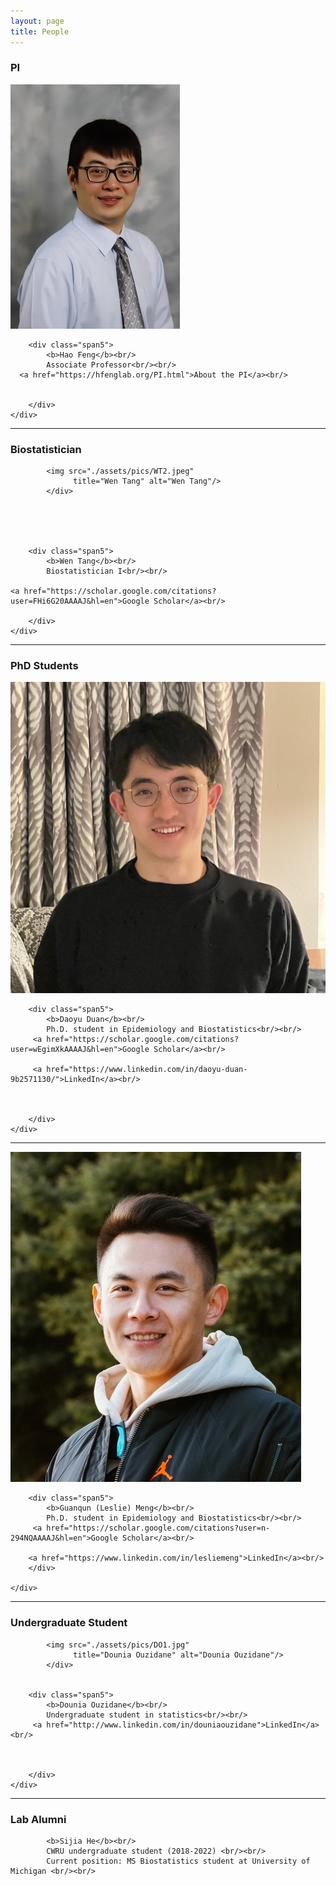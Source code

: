 ```yaml
---
layout: page
title: People
---
```

### PI

<div class="container">


  <div class="row-fluid">
     <div class="span2">
        <a href="./assets/pics/Feng.jpg">
            <img src="./assets/pics/Feng.jpg"
                  title="Hao Feng" alt="Hao Feng"/></a>
        	</div>

   
    
        <div class="span5">
            <b>Hao Feng</b><br/>
			Associate Professor<br/><br/>
      <a href="https://hfenglab.org/PI.html">About the PI</a><br/>
   
   
        </div>
    </div>
</div>


---



### Biostatistician

<div class="container">

  <div class="row-fluid">
     <div class="span2">       
     
            <img src="./assets/pics/WT2.jpeg"
                  title="Wen Tang" alt="Wen Tang"/>
        	</div>

    

  
    
        <div class="span5">
            <b>Wen Tang</b><br/>
            Biostatistician I<br/><br/>
            
    <a href="https://scholar.google.com/citations?user=FHi6G20AAAAJ&hl=en">Google Scholar</a><br/>    
       
        </div>
    </div>
</div>


---
### PhD Students


<div class="container">

  <div class="row-fluid">
     <div class="span2">
            <img src="./assets/pics/DD2.jpeg"
                  title="Daoyu Duan" alt="Daoyu Duan"/>
        	</div>

    
        <div class="span5">
            <b>Daoyu Duan</b><br/>
            Ph.D. student in Epidemiology and Biostatistics<br/><br/>
         <a href="https://scholar.google.com/citations?user=wEgimXkAAAAJ&hl=en">Google Scholar</a><br/>

         <a href="https://www.linkedin.com/in/daoyu-duan-9b2571130/">LinkedIn</a><br/>
    
   
       
        </div>
    </div>
</div>

---


<div class="container">

  <div class="row-fluid">
     <div class="span2">
            <img src="./assets/pics/LM2.jpeg"
                  title="Leslie Meng" alt="Leslie Meng"/>
        	</div>

    
        <div class="span5">
            <b>Guanqun (Leslie) Meng</b><br/>
            Ph.D. student in Epidemiology and Biostatistics<br/><br/>
         <a href="https://scholar.google.com/citations?user=n-294NQAAAAJ&hl=en">Google Scholar</a><br/>

        <a href="https://www.linkedin.com/in/lesliemeng">LinkedIn</a><br/>
        </div>
       
    </div>
</div>


---


### Undergraduate Student


<div class="container">

  <div class="row-fluid">
     <div class="span2">

            <img src="./assets/pics/DO1.jpg"
                  title="Dounia Ouzidane" alt="Dounia Ouzidane"/>
        	</div>

    
        <div class="span5">
            <b>Dounia Ouzidane</b><br/>
            Undergraduate student in statistics<br/><br/>
         <a href="http://www.linkedin.com/in/douniaouzidane">LinkedIn</a><br/>
    
   
       
        </div>
    </div>
</div>


---

<!--
### Visiting Students

<div class="container">

  <div class="row-fluid">
     <div class="span2">
        <a href="./assets/pics/SH.JPG">
            <img src="./assets/pics/SH.JPG"
                  title="Sijia He" alt="Sijia He"/></a>
        	</div>

    

  
    
        <div class="span5">
            <b>Sijia He</b><br/>
            MS Student in Biostatistics<br/><br/> 
            Department of Biostatistics, University of Michigan School of Public Health<br/><br/>
      
       
        </div>
    </div>
</div>

---

<div class="container">

  <div class="row-fluid">
     <div class="span2">
        <a href="./assets/pics/AS.png">
            <img src="./assets/pics/AS.png"
                  title="Aditi Singh" alt="Aditi Singh"/></a>
        	</div>

    

  
    
        <div class="span5">
            <b>Aditi Singh</b><br/>
            Graduate Student<br/><br/> 
            Center for Molecular Medicine and Genetics, Wayne State University<br/><br/>
      
       
        </div>
    </div>
</div>

---

-->

### Lab Alumni

<div class="container">

            <b>Sijia He</b><br/>
            CWRU undergraduate student (2018-2022) <br/><br/>
            Current position: MS Biostatistics student at University of Michigan <br/><br/>
      
    
</div>